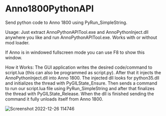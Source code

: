 # Anno1800PythonAPI
Send python code to Anno 1800 using PyRun_SimpleString.

Usage:
Just extract AnnoPythonAPITool.exe and AnnoPythonInject.dll anywhere you like and run AnnoPythonAPITool.exe.
Works with or without mod loader.

If Anno is in windowed fullscreen mode you can use F8
to show this window.

How it Works:
The GUI application writes the desired code/command to script.lua (this can also be programmed as script.py). After that it injects the AnnoPythonInject.dll into Anno 1800. The injected dll looks for python35.dll and initializes the thread with PyGILState_Ensure. Then sends a command to run our script.lua file using PyRun_SimpleString and after that finalizes the thread with PyGILState_Release. When the dll is finished sending the command it fully unloads itself from Anno 1800.


![Screenshot 2022-12-26 114746](https://user-images.githubusercontent.com/50437199/209540439-02cff3d5-2e92-45e8-a0a0-5fb36fd01daf.png)
